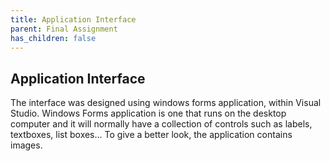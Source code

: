 ```yaml
---
title: Application Interface
parent: Final Assignment
has_children: false
---
```


## Application Interface
The interface was designed using windows forms application, within Visual Studio. Windows Forms application is one that runs on the desktop computer and it will normally have a collection of controls such as labels, textboxes, list boxes... To give a better look, the application contains images.